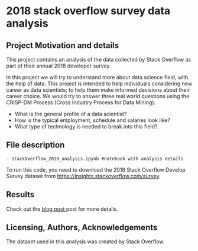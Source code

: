 # 2018 stack overflow survey data analysis

## Project Motivation and details

This project contains an analysis of the data collected by Stack Overflow as part of their annual 2018 developer survey.

In this project we will try to understand more about data science field, with the help of data. This project is intended to help individuals considering new career as data scientists; to help them make informed decisions about their career choice. We would try to answer three real world questions using the CRISP-DM Process (Cross Industry Process for Data Mining).

- What is the general profile of a data scientist?
- How is the typical employment, schedule and salaries look like?
- What type of technology is needed to break into this field?.

## File description
```
- stackOverflow_2018_analysis.ipynb #notebook with analysis details

```
To run this code, you need to download the 2018 Stack Overflow Develop Survey dataset from https://insights.stackoverflow.com/survey.

## Results


Check out the [blog post ](https://medium.com/@dradpk/https-medium-com-dradpk-soyouwanttobeadatascientist-dd50fc51512a) post for more details.

## Licensing, Authors, Acknowledgements

The dataset used in this analysis was created by Stack Overflow.

